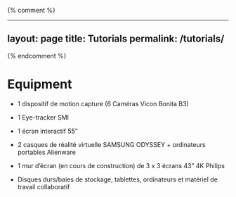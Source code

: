 {% comment %} 

---
layout: page
title: Tutorials
permalink: /tutorials/
---
{% endcomment %}


# Equipment

- 1 dispositif de motion capture (6 Caméras Vicon Bonita B3)

- 1 Eye-tracker SMI

- 1 écran interactif 55”

- 2 casques de réalité virtuelle SAMSUNG ODYSSEY + ordinateurs portables Alienware

- 1 mur d’écran (en cours de construction) de 3 x 3 écrans 43” 4K Philips

- Disques durs/baies de stockage, tablettes, ordinateurs et matériel de travail collaboratif

